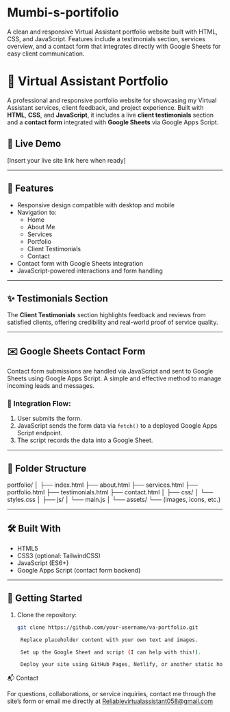 # Mumbi-s-portifolio
A clean and responsive Virtual Assistant portfolio website built with HTML, CSS, and JavaScript. Features include a testimonials section, services overview, and a contact form that integrates directly with Google Sheets for easy client communication.
# 🌟 Virtual Assistant Portfolio 

A professional and responsive portfolio website for showcasing my Virtual Assistant services, client feedback, and project experience. Built with **HTML**, **CSS**, and **JavaScript**, it includes a live **client testimonials** section and a **contact form** integrated with **Google Sheets** via Google Apps Script.

## 🔗 Live Demo
[Insert your live site link here when ready]

---

## 📁 Features

- Responsive design compatible with desktop and mobile
- Navigation to:
  - Home
  - About Me
  - Services
  - Portfolio
  - Client Testimonials
  - Contact
- Contact form with Google Sheets integration
- JavaScript-powered interactions and form handling

---

## ✨ Testimonials Section

The **Client Testimonials** section highlights feedback and reviews from satisfied clients, offering credibility and real-world proof of service quality.

---

## ✉️ Google Sheets Contact Form

Contact form submissions are handled via JavaScript and sent to Google Sheets using Google Apps Script. A simple and effective method to manage incoming leads and messages.

### 📌 Integration Flow:
1. User submits the form.
2. JavaScript sends the form data via `fetch()` to a deployed Google Apps Script endpoint.
3. The script records the data into a Google Sheet.

---

## 📂 Folder Structure
portfolio/
│
├── index.html
├── about.html
├── services.html
├── portfolio.html
├── testimonials.html
├── contact.html
│
├── css/
│ └── styles.css
│
├── js/
│ └── main.js
│
└── assets/
└── (images, icons, etc.)


---

## 🛠️ Built With

- HTML5
- CSS3 (optional: TailwindCSS)
- JavaScript (ES6+)
- Google Apps Script (contact form backend)

---

## 🚀 Getting Started

1. Clone the repository:
   ```bash
   git clone https://github.com/your-username/va-portfolio.git

    Replace placeholder content with your own text and images.

    Set up the Google Sheet and script (I can help with this!).

    Deploy your site using GitHub Pages, Netlify, or another static host.

📬 Contact

For questions, collaborations, or service inquiries, contact me through the site’s form or email me directly at Reliablevirtualassistant058@gmail.com


